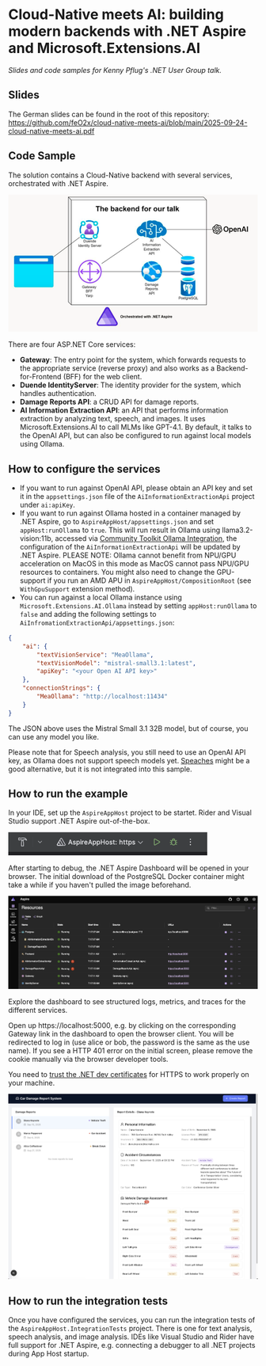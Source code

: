 # Cloud-Native meets AI: building modern backends with .NET Aspire and Microsoft.Extensions.AI

*Slides and code samples for Kenny Pflug's .NET User Group talk.*

## Slides

The German slides can be found in the root of this repository: https://github.com/feO2x/cloud-native-meets-ai/blob/main/2025-09-24-cloud-native-meets-ai.pdf

## Code Sample

The solution contains a Cloud-Native backend with several services, orchestrated with .NET Aspire.

![System Architecture](images/system-architecture.png)

There are four ASP.NET Core services:

- **Gateway**: The entry point for the system, which forwards requests to the appropriate service (reverse proxy) and also works as a Backend-for-Frontend (BFF) for the web client.
- **Duende IdentityServer**: The identity provider for the system, which handles authentication.
- **Damage Reports API**: a CRUD API for damage reports.
- **AI Information Extraction API**: an API that performs information extraction by analyzing text, speech, and images. It uses Microsoft.Extensions.AI to call MLMs like GPT-4.1. By default, it talks to the OpenAI API, but can also be configured to run against local models using Ollama.

## How to configure the services

- If you want to run against OpenAI API, please obtain an API key and set it in the `appsettings.json` file of the `AiInformationExtractionApi` project under `ai:apiKey`.
- If you want to run against Ollama hosted in a container managed by .NET Aspire, go to `AspireAppHost/appsettings.json` and set `appHost:runOllama` to `true`. This will run result in Ollama using llama3.2-vision:11b, accessed via [Community Toolkit Ollama Integration](https://learn.microsoft.com/en-us/dotnet/aspire/community-toolkit/ollama?tabs=dotnet-cli%2Cdocker), the configuration of the `AiInformationExtractionApi` will be updated by .NET Aspire. PLEASE NOTE: Ollama cannot benefit from NPU/GPU acceleration on MacOS in this mode as MacOS cannot pass NPU/GPU resources to containers. You might also need to change the GPU-support if you run an AMD APU in `AspireAppHost/CompositionRoot` (see `WithGpuSupport` extension method).
- You can run against a local Ollama instance using `Microsoft.Extensions.AI.Ollama` instead by setting `appHost:runOllama` to `false` and adding the following settings to `AiInfromationExtractionApi/appsettings.json`:

```json
{
    "ai": {
        "textVisionService": "MeaOllama",
        "textVisionModel": "mistral-small3.1:latest",
        "apiKey": "<your Open AI API key>"
    },
    "connectionStrings": {
        "MeaOllama": "http://localhost:11434"
    }
}
```

The JSON above uses the Mistral Small 3.1 32B model, but of course, you can use any model you like.

Please note that for Speech analysis, you still need to use an OpenAI API key, as Ollama does not support speech models yet. [Speaches](https://github.com/speaches-ai/speaches) might be a good alternative, but it is not integrated into this sample.

## How to run the example

In your IDE, set up the `AspireAppHost` project to be startet. Rider and Visual Studio support .NET Aspire out-of-the-box.

![App Host as start project in Rider](images/rider-app-host.png)

After starting to debug, the .NET Aspire Dashboard will be opened in your browser. The initial download of the PostgreSQL Docker container might take a while if you haven't pulled the image beforehand.

![.NET Aspire Dashboard with all services](images/aspire-dashboard.png)

Explore the dashboard to see structured logs, metrics, and traces for the different services.

Open up https://localhost:5000, e.g. by clicking on the corresponding Gateway link in the dashboard to open the browser client. You will be redirected to log in (use alice or bob, the password is the same as the use name). If you see a HTTP 401 error on the initial screen, please remove the cookie manually via the browser developer tools.

You need to [trust the .NET dev certificates](https://learn.microsoft.com/en-us/aspnet/core/security/enforcing-ssl?view=aspnetcore-9.0) for HTTPS to work properly on your machine.

![Screenshot of Browser Client](images/browser-client.png)

## How to run the integration tests

Once you have configured the services, you can run the integration tests of the `AspireAppHost.IntegrationTests` project. There is one for text analysis, speech analysis, and image analysis. IDEs like Visual Studio and Rider have full support for .NET Aspire, e.g. connecting a debugger to all .NET projects during App Host startup.